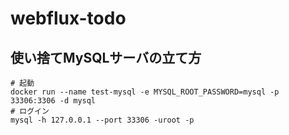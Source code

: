 # webflux-todo

## 使い捨てMySQLサーバの立て方
```
# 起動
docker run --name test-mysql -e MYSQL_ROOT_PASSWORD=mysql -p 33306:3306 -d mysql
# ログイン
mysql -h 127.0.0.1 --port 33306 -uroot -p
```
